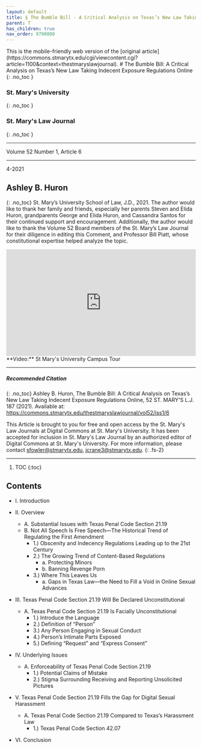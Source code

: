 ```yaml
---
layout: default
title: § The Bumble Bill - A Critical Analysis on Texas’s New Law Taking Indecent Exposure Regulations Online   
parent: T 
has_children: true
nav_order: 9790800
---
```

<style>
.dont-break-out {
  /* These are technically the same, but use both */
  overflow-wrap: break-word;
  word-wrap: break-word;

  -ms-word-break: break-all;
  /* This is the dangerous one in WebKit, as it breaks things wherever */
  word-break: break-all;
  /* Instead use this non-standard one: */
  word-break: break-word;
}

.youtube-container {
    position: relative;
    width: 100%;
    height: 0;
    padding-bottom: 56.25%;
}
.youtube-video {
    position: absolute;
    top: 0;
    left: 0;
    width: 100%;
    height: 100%;
}

</style>

<div class="dont-break-out" markdown="1">
This is the mobile-friendly web version of the [original article](https://commons.stmarytx.edu/cgi/viewcontent.cgi?article=1100&context=thestmaryslawjournal).
# The Bumble Bill: A Critical Analysis on Texas’s New Law Taking Indecent Exposure Regulations Online
{: .no_toc }

### St. Mary's University  
{: .no_toc }
### St. Mary's Law Journal 
{: .no_toc }

***

Volume 52 Number 1, Article 6  

***

4-2021

## Ashley B. Huron
{: .no_toc}
St. Mary’s University School of Law, J.D., 2021. The author would like to thank her family and friends, especially her parents Steven and Elida Huron, grandparents George and Elida Huron, and Cassandra Santos for their continued support and encouragement. Additionally, the author would like to thank the Volume 52 Board members of the St. Mary’s Law Journal for their diligence in editing this Comment, and Professor Bill Piatt, whose constitutional expertise helped analyze the topic.

<div class="youtube-container">
<iframe width="100%" src="https://www.youtube.com/embed/UhuM7OPXsBY" title="YouTube video player" frameborder="0" allow="accelerometer; autoplay; clipboard-write; encrypted-media; gyroscope; picture-in-picture" allowfullscreen class="youtube-video"></iframe>
</div>
**Video:** St Mary's University Campus Tour 

***  
##### Recommended Citation
{: .no_toc}
Ashley B. Huron, The Bumble Bill: A Critical Analysis on Texas’s New Law Taking Indecent Exposure
Regulations Online, 52 ST. MARY'S L.J. 187 (2021).
Available at: https://commons.stmarytx.edu/thestmaryslawjournal/vol52/iss1/6

This Article is brought to you for free and open access by the St. Mary's Law Journals at Digital Commons at St. Mary's University. It has been accepted for inclusion in St. Mary's Law Journal by an authorized editor of Digital Commons at St. Mary's University. For more information, please contact sfowler@stmarytx.edu, jcrane3@stmarytx.edu.
{: .fs-2}
***

1. TOC
{:toc}

## Contents
- I. Introduction
- II. Overview
    - A. Substantial Issues with Texas Penal Code Section 21.19
    - B. Not All Speech Is Free Speech—The Historical Trend of Regulating the First Amendment
        - 1.) Obscenity and Indecency Regulations Leading up to the 21st Century
       - 2.) The Growing Trend of Content-Based Regulations
           - a. Protecting Minors
           - b. Banning Revenge Porn
       - 3.) Where This Leaves Us
           - a. Gaps in Texas Law—the Need to Fill a Void in Online Sexual Advances 

- III. Texas Penal Code Section 21.19 Will Be Declared Unconstitutional 
    - A. Texas Penal Code Section 21.19 Is Facially Unconstitutional
        - 1.) Introduce the Language
        - 2.)  Definition of “Person”
        - 3.)  Any Person Engaging in Sexual Conduct
        - 4.)  Person’s Intimate Parts Exposed
        - 5.)  Defining “Request” and “Express Consent”
- IV. Underlying Issues
    - A. Enforceability of Texas Penal Code Section 21.19
        - 1.) Potential Claims of Mistake
        - 2.) Stigma Surrounding Receiving and Reporting Unsolicited Pictures 
- V. Texas Penal Code Section 21.19 Fills the Gap for Digital Sexual Harassment 
    - A. Texas Penal Code Section 21.19 Compared to Texas’s Harassment Law 
        - 1.) Texas Penal Code Section 42.07
- VI. Conclusion

</div>
